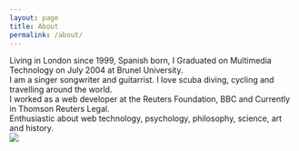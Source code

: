 ```yaml
---
layout: page
title: About
permalink: /about/
---
```


<div class="container">
	<div class="blurb">Living in London since 1999, Spanish born, I Graduated on Multimedia Technology on July 2004 at Brunel University.
	</div>
	<div class="blurb-hobbies">I am a singer songwriter and guitarrist. I love scuba diving, cycling and travelling around the world.
	</div>
	<div class="blurb-work">I worked as a web developer at the Reuters Foundation, BBC and Currently in Thomson Reuters Legal.
	</div>
	<div class="blurb-interests">Enthusiastic about web technology, psychology, philosophy, science, art and history.
	</div>
	<img src="{{ '/img/about120.jpg' | prepend: site.baseurl }}" />
</div>


